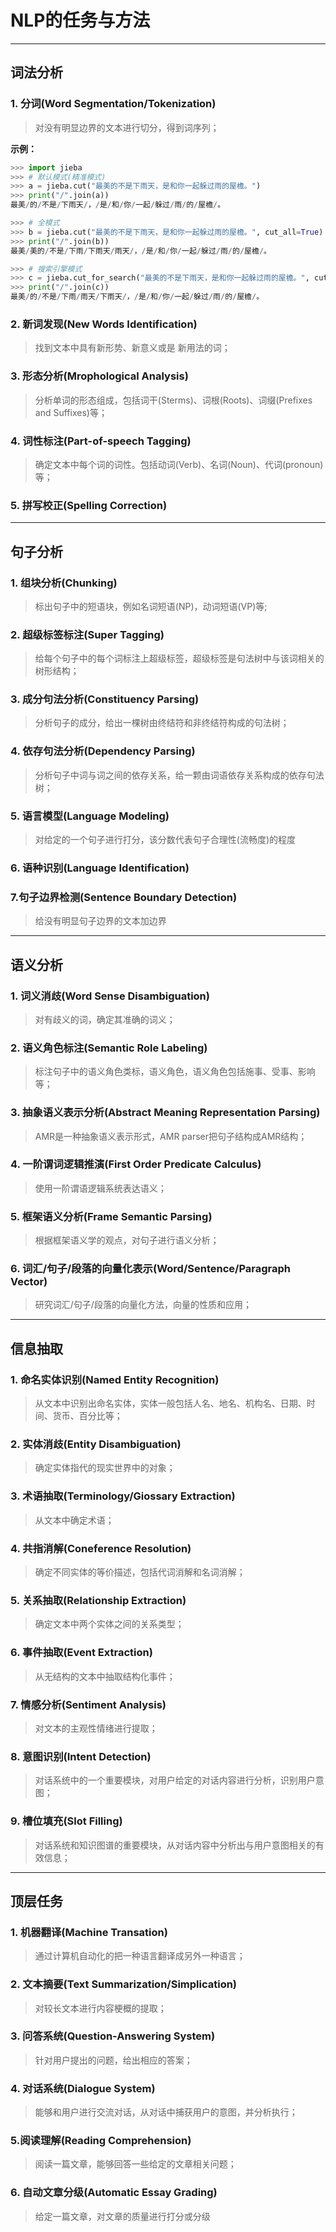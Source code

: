 # NLP的任务与方法
---

## 词法分析

### 1. 分词(Word Segmentation/Tokenization)
> 对没有明显边界的文本进行切分，得到词序列；     

**示例：**
```python
>>> import jieba
>>> # 默认模式(精准模式)
>>> a = jieba.cut("最美的不是下雨天，是和你一起躲过雨的屋檐。")
>>> print("/".join(a))
最美/的/不是/下雨天/，/是/和/你/一起/躲过/雨/的/屋檐/。

>>> # 全模式
>>> b = jieba.cut("最美的不是下雨天，是和你一起躲过雨的屋檐。", cut_all=True)
>>> print("/".join(b))
最美/美的/不是/下雨/下雨天/雨天/，/是/和/你/一起/躲过/雨/的/屋檐/。

>>> # 搜索引擎模式
>>> c = jieba.cut_for_search("最美的不是下雨天，是和你一起躲过雨的屋檐。", cut_all=True)
>>> print("/".join(c))
最美/的/不是/下雨/雨天/下雨天/，/是/和/你/一起/躲过/雨/的/屋檐/。
```

### 2. 新词发现(New Words Identification)
> 找到文本中具有新形势、新意义或是 新用法的词；

### 3. 形态分析(Mrophological Analysis)
> 分析单词的形态组成，包括词干(Sterms)、词根(Roots)、词缀(Prefixes and Suffixes)等； 

### 4. 词性标注(Part-of-speech Tagging)
> 确定文本中每个词的词性。包括动词(Verb)、名词(Noun)、代词(pronoun)等； 

### 5. 拼写校正(Spelling Correction)

---

## 句子分析

### 1. 组块分析(Chunking)
> 标出句子中的短语块，例如名词短语(NP)，动词短语(VP)等;

### 2. 超级标签标注(Super Tagging)
> 给每个句子中的每个词标注上超级标签，超级标签是句法树中与该词相关的树形结构；

### 3. 成分句法分析(Constituency Parsing)
> 分析句子的成分，给出一棵树由终结符和非终结符构成的句法树；

### 4. 依存句法分析(Dependency Parsing)
> 分析句子中词与词之间的依存关系，给一颗由词语依存关系构成的依存句法树；

### 5. 语言模型(Language Modeling)
> 对给定的一个句子进行打分，该分数代表句子合理性(流畅度)的程度 

### 6. 语种识别(Language Identification)

### 7.句子边界检测(Sentence Boundary Detection)
> 给没有明显句子边界的文本加边界

---

## 语义分析

### 1.  词义消歧(Word Sense Disambiguation)
> 对有歧义的词，确定其准确的词义；

### 2. 语义角色标注(Semantic Role Labeling)
> 标注句子中的语义角色类标，语义角色，语义角色包括施事、受事、影响等；

### 3. 抽象语义表示分析(Abstract Meaning Representation Parsing)
> AMR是一种抽象语义表示形式，AMR parser把句子结构成AMR结构；

### 4. 一阶谓词逻辑推演(First Order Predicate Calculus)
> 使用一阶谓语逻辑系统表达语义；

### 5. 框架语义分析(Frame Semantic Parsing)
> 根据框架语义学的观点，对句子进行语义分析；

### 6. 词汇/句子/段落的向量化表示(Word/Sentence/Paragraph Vector)
> 研究词汇/句子/段落的向量化方法，向量的性质和应用；

---

## 信息抽取

### 1. 命名实体识别(Named Entity Recognition)
> 从文本中识别出命名实体，实体一般包括人名、地名、机构名、日期、时间、货币、百分比等；

### 2. 实体消歧(Entity Disambiguation)
> 确定实体指代的现实世界中的对象；

### 3. 术语抽取(Terminology/Giossary Extraction)
> 从文本中确定术语；

### 4. 共指消解(Coneference Resolution)
> 确定不同实体的等价描述，包括代词消解和名词消解；

### 5. 关系抽取(Relationship Extraction)
> 确定文本中两个实体之间的关系类型；

### 6. 事件抽取(Event Extraction)
> 从无结构的文本中抽取结构化事件；

### 7. 情感分析(Sentiment Analysis)
> 对文本的主观性情绪进行提取；

### 8. 意图识别(Intent Detection)
> 对话系统中的一个重要模块，对用户给定的对话内容进行分析，识别用户意图；

### 9. 槽位填充(Slot Filling)
> 对话系统和知识图谱的重要模块，从对话内容中分析出与用户意图相关的有效信息；

---

## 顶层任务

### 1. 机器翻译(Machine Transation)
> 通过计算机自动化的把一种语言翻译成另外一种语言；

### 2. 文本摘要(Text Summarization/Simplication)
> 对较长文本进行内容梗概的提取；

### 3. 问答系统(Question-Answering System)
> 针对用户提出的问题，给出相应的答案；

### 4. 对话系统(Dialogue System)
> 能够和用户进行交流对话，从对话中捕获用户的意图，并分析执行；

### 5.阅读理解(Reading Comprehension)
> 阅读一篇文章，能够回答一些给定的文章相关问题；

### 6. 自动文章分级(Automatic Essay Grading)
> 给定一篇文章，对文章的质量进行打分或分级